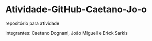 # Atividade-GitHub-Caetano-Jo-o
repositório para atividade

integrantes: Caetano Dognani, João Miguell e Erick Sarkis
